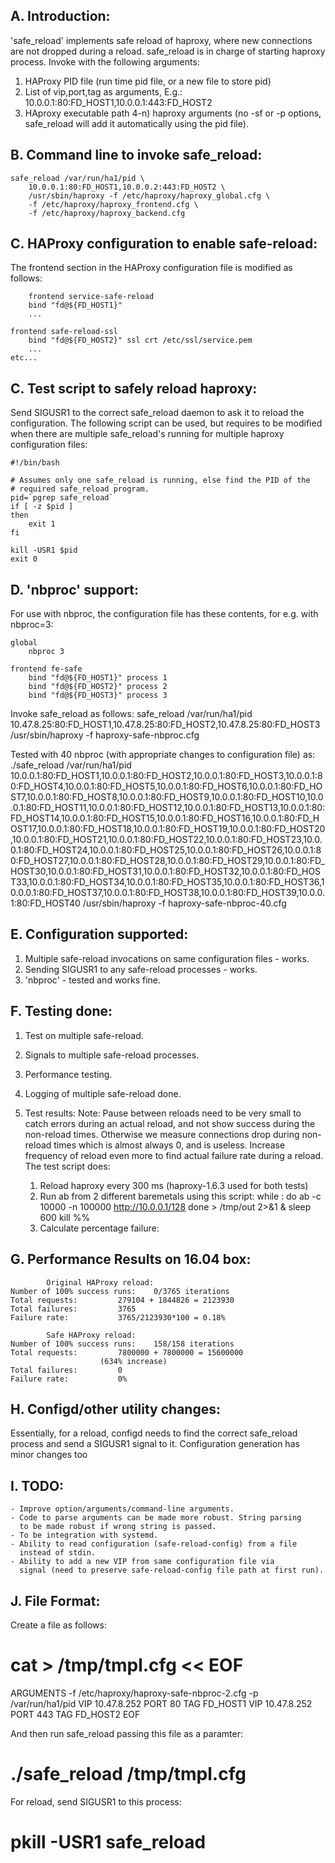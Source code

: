 A. Introduction:
----------------

'safe_reload' implements safe reload of haproxy, where new connections
are not dropped during a reload. safe_reload is in charge of starting
haproxy process. Invoke with the following arguments:

1)   HAProxy PID file (run time pid file, or a new file to store pid)
2)   List of vip,port,tag as arguments, E.g.:
	10.0.0.1:80:FD_HOST1,10.0.0.1:443:FD_HOST2
3)   HAproxy executable path
4-n) haproxy arguments (no -sf or -p options, safe_reload will add it
	automatically using the pid file).


B. Command line to invoke safe_reload:
---------------------------------------

	safe_reload /var/run/ha1/pid \
		10.0.0.1:80:FD_HOST1,10.0.0.2:443:FD_HOST2 \
		/usr/sbin/haproxy -f /etc/haproxy/haproxy_global.cfg \
		-f /etc/haproxy/haproxy_frontend.cfg \
		-f /etc/haproxy/haproxy_backend.cfg


C. HAProxy configuration to enable safe-reload:
-----------------------------------------------

The frontend section in the HAProxy configuration file is modified as
follows:

        frontend service-safe-reload
		bind "fd@${FD_HOST1}"
		...

	frontend safe-reload-ssl
		bind "fd@${FD_HOST2}" ssl crt /etc/ssl/service.pem
		...
	etc...


C. Test script to safely reload haproxy:
----------------------------------------

Send SIGUSR1 to the correct safe_reload daemon to ask it to reload the
configuration. The following script can be used, but requires to be
modified when there are multiple safe_reload's running for multiple
haproxy configuration files:

	#!/bin/bash

	# Assumes only one safe_reload is running, else find the PID of the
	# required safe_reload program.
	pid=`pgrep safe_reload`
	if [ -z $pid ]
	then
		exit 1
	fi

	kill -USR1 $pid
	exit 0


D. 'nbproc' support:
---------------------

For use with nbproc, the configuration file has these contents, for e.g.
with nbproc=3:
 
	global
		nbproc 3

	frontend fe-safe
		bind "fd@${FD_HOST1}" process 1
		bind "fd@${FD_HOST2}" process 2
		bind "fd@${FD_HOST3}" process 3

Invoke safe_reload as follows:
	safe_reload /var/run/ha1/pid \
	10.47.8.25:80:FD_HOST1,10.47.8.25:80:FD_HOST2,10.47.8.25:80:FD_HOST3 \
	/usr/sbin/haproxy -f haproxy-safe-nbproc.cfg

Tested with 40 nbproc (with appropriate changes to configuration file) as:
	./safe_reload /var/run/ha1/pid 10.0.0.1:80:FD_HOST1,10.0.0.1:80:FD_HOST2,10.0.0.1:80:FD_HOST3,10.0.0.1:80:FD_HOST4,10.0.0.1:80:FD_HOST5,10.0.0.1:80:FD_HOST6,10.0.0.1:80:FD_HOST7,10.0.0.1:80:FD_HOST8,10.0.0.1:80:FD_HOST9,10.0.0.1:80:FD_HOST10,10.0.0.1:80:FD_HOST11,10.0.0.1:80:FD_HOST12,10.0.0.1:80:FD_HOST13,10.0.0.1:80:FD_HOST14,10.0.0.1:80:FD_HOST15,10.0.0.1:80:FD_HOST16,10.0.0.1:80:FD_HOST17,10.0.0.1:80:FD_HOST18,10.0.0.1:80:FD_HOST19,10.0.0.1:80:FD_HOST20,10.0.0.1:80:FD_HOST21,10.0.0.1:80:FD_HOST22,10.0.0.1:80:FD_HOST23,10.0.0.1:80:FD_HOST24,10.0.0.1:80:FD_HOST25,10.0.0.1:80:FD_HOST26,10.0.0.1:80:FD_HOST27,10.0.0.1:80:FD_HOST28,10.0.0.1:80:FD_HOST29,10.0.0.1:80:FD_HOST30,10.0.0.1:80:FD_HOST31,10.0.0.1:80:FD_HOST32,10.0.0.1:80:FD_HOST33,10.0.0.1:80:FD_HOST34,10.0.0.1:80:FD_HOST35,10.0.0.1:80:FD_HOST36,10.0.0.1:80:FD_HOST37,10.0.0.1:80:FD_HOST38,10.0.0.1:80:FD_HOST39,10.0.0.1:80:FD_HOST40 /usr/sbin/haproxy -f haproxy-safe-nbproc-40.cfg


E. Configuration supported:
----------------------------

1. Multiple safe-reload invocations on same configuration files - works.
2. Sending SIGUSR1 to any safe-reload processes - works.
3. 'nbproc' - tested and works fine.


F. Testing done:
-----------------

1. Test on multiple safe-reload.
2. Signals to multiple safe-reload processes.
3. Performance testing.
4. Logging of multiple safe-reload done.
5. Test results:
	Note: Pause between reloads need to be very small to catch errors
	during an actual reload, and not show success during the non-reload
	times. Otherwise we measure connections drop during non-reload times
	which is almost always 0, and is useless. Increase frequency of
	reload even more to find actual failure rate during a reload. The
	test script does:

	1. Reload haproxy every 300 ms (haproxy-1.6.3 used for both tests)
	2. Run ab from 2 different baremetals using this script:
		while :
		do
			ab -c 10000 -n 100000 http://10.0.0.1/128
		done > /tmp/out 2>&1 &
		sleep 600
		kill %%
	3. Calculate percentage failure:


G. Performance Results on 16.04 box:
------------------------------------

			Original HAProxy reload:
	Number of 100% success runs:	0/3765 iterations
	Total requests:			279104 + 1844826 = 2123930
	Total failures:			3765
	Failure rate:			3765/2123930*100 = 0.18%

			Safe HAProxy reload:
	Number of 100% success runs:	158/158 iterations
	Total requests:			7800000 + 7800000 = 15600000
						(634% increase)
	Total failures:			0
	Failure rate:			0%


H. Configd/other utility changes:
----------------------------------

<TBD> Essentially, for a reload, configd needs to find the correct safe_reload
process and send a SIGUSR1 signal to it. Configuration generation has minor
changes too <TBD>


I. TODO:
---------

	- Improve option/arguments/command-line arguments.
	- Code to parse arguments can be made more robust. String parsing
	  to be made robust if wrong string is passed.
	- To be integration with systemd.
	- Ability to read configuration (safe-reload-config) from a file
	  instead of stdin.
	- Ability to add a new VIP from same configuration file via
	  signal (need to preserve safe-reload-config file path at first run).


J. File Format:
---------------

Create a file as follows:

# cat > /tmp/tmpl.cfg << EOF
ARGUMENTS -f /etc/haproxy/haproxy-safe-nbproc-2.cfg -p /var/run/ha1/pid
VIP 10.47.8.252
PORT 80
TAG FD_HOST1
VIP 10.47.8.252
PORT 443
TAG FD_HOST2
EOF

And then run safe_reload passing this file as a paramter:

# ./safe_reload /tmp/tmpl.cfg

For reload, send SIGUSR1 to this process:
# pkill -USR1 safe_reload

